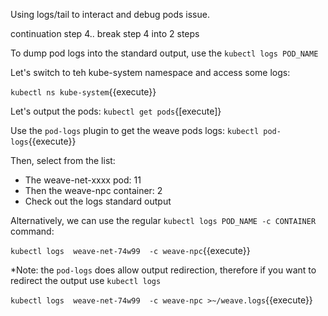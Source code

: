 Using logs/tail to interact and debug pods issue. 

continuation step 4.. break step 4 into 2 steps

To dump pod logs into the standard output, use the `kubectl logs POD_NAME`

Let's switch to teh kube-system namespace and access some logs:

`kubectl ns kube-system`{{execute}}

Let's output the pods:
`kubectl get pods`{[execute]} 

Use the `pod-logs` plugin to get the weave pods logs:
`kubectl pod-logs`{{execute}} 

Then, select from the list:
- The weave-net-xxxx pod: 11
- Then the weave-npc container: 2 
- Check out the logs standard output

Alternatively, we can use the regular `kubectl logs POD_NAME -c CONTAINER` command:

`kubectl logs  weave-net-74w99  -c weave-npc`{{execute}}

*Note: the `pod-logs`  does allow output redirection, therefore if you want to redirect the output use `kubectl logs`

`kubectl logs  weave-net-74w99  -c weave-npc >~/weave.logs`{{execute}}
